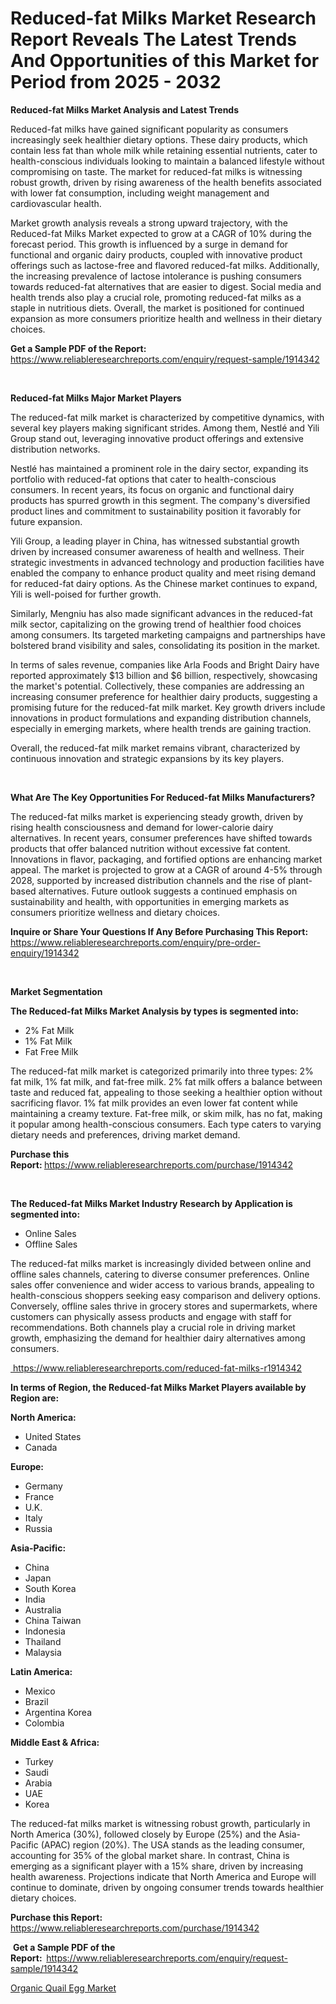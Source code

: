 <p><h1>Reduced-fat Milks Market Research Report Reveals The Latest Trends And Opportunities of this Market for Period from 2025 - 2032</h1></p><p><strong>Reduced-fat Milks Market Analysis and Latest Trends</strong></p>
<p><p>Reduced-fat milks have gained significant popularity as consumers increasingly seek healthier dietary options. These dairy products, which contain less fat than whole milk while retaining essential nutrients, cater to health-conscious individuals looking to maintain a balanced lifestyle without compromising on taste. The market for reduced-fat milks is witnessing robust growth, driven by rising awareness of the health benefits associated with lower fat consumption, including weight management and cardiovascular health.</p><p>Market growth analysis reveals a strong upward trajectory, with the Reduced-fat Milks Market expected to grow at a CAGR of 10% during the forecast period. This growth is influenced by a surge in demand for functional and organic dairy products, coupled with innovative product offerings such as lactose-free and flavored reduced-fat milks. Additionally, the increasing prevalence of lactose intolerance is pushing consumers towards reduced-fat alternatives that are easier to digest. Social media and health trends also play a crucial role, promoting reduced-fat milks as a staple in nutritious diets. Overall, the market is positioned for continued expansion as more consumers prioritize health and wellness in their dietary choices.</p></p>
<p><strong>Get a Sample PDF of the Report:&nbsp;</strong> <a href="https://www.reliableresearchreports.com/enquiry/request-sample/1914342?utm_campaign=2714&utm_medium=2&utm_source=Github&utm_content=ia&utm_term=07042025&utm_id=reduced-fat-milks">https://www.reliableresearchreports.com/enquiry/request-sample/1914342</a></p>
<p>&nbsp;</p>
<p><strong>Reduced-fat Milks Major Market Players</strong></p>
<p><p>The reduced-fat milk market is characterized by competitive dynamics, with several key players making significant strides. Among them, Nestlé and Yili Group stand out, leveraging innovative product offerings and extensive distribution networks. </p><p>Nestlé has maintained a prominent role in the dairy sector, expanding its portfolio with reduced-fat options that cater to health-conscious consumers. In recent years, its focus on organic and functional dairy products has spurred growth in this segment. The company's diversified product lines and commitment to sustainability position it favorably for future expansion.</p><p>Yili Group, a leading player in China, has witnessed substantial growth driven by increased consumer awareness of health and wellness. Their strategic investments in advanced technology and production facilities have enabled the company to enhance product quality and meet rising demand for reduced-fat dairy options. As the Chinese market continues to expand, Yili is well-poised for further growth.</p><p>Similarly, Mengniu has also made significant advances in the reduced-fat milk sector, capitalizing on the growing trend of healthier food choices among consumers. Its targeted marketing campaigns and partnerships have bolstered brand visibility and sales, consolidating its position in the market. </p><p>In terms of sales revenue, companies like Arla Foods and Bright Dairy have reported approximately $13 billion and $6 billion, respectively, showcasing the market's potential. Collectively, these companies are addressing an increasing consumer preference for healthier dairy products, suggesting a promising future for the reduced-fat milk market. Key growth drivers include innovations in product formulations and expanding distribution channels, especially in emerging markets, where health trends are gaining traction. </p><p>Overall, the reduced-fat milk market remains vibrant, characterized by continuous innovation and strategic expansions by its key players.</p></p>
<p>&nbsp;</p>
<p><strong>What Are The Key Opportunities For Reduced-fat Milks Manufacturers?</strong></p>
<p><p>The reduced-fat milks market is experiencing steady growth, driven by rising health consciousness and demand for lower-calorie dairy alternatives. In recent years, consumer preferences have shifted towards products that offer balanced nutrition without excessive fat content. Innovations in flavor, packaging, and fortified options are enhancing market appeal. The market is projected to grow at a CAGR of around 4-5% through 2028, supported by increased distribution channels and the rise of plant-based alternatives. Future outlook suggests a continued emphasis on sustainability and health, with opportunities in emerging markets as consumers prioritize wellness and dietary choices.</p></p>
<p><strong>Inquire or Share Your Questions If Any Before Purchasing This Report:</strong> <a href="https://www.reliableresearchreports.com/enquiry/pre-order-enquiry/1914342?utm_campaign=2714&utm_medium=2&utm_source=Github&utm_content=ia&utm_term=07042025&utm_id=reduced-fat-milks">https://www.reliableresearchreports.com/enquiry/pre-order-enquiry/1914342</a></p>
<p>&nbsp;</p>
<p><strong>Market Segmentation</strong></p>
<p><strong>The Reduced-fat Milks Market Analysis by types is segmented into:</strong></p>
<p><ul><li>2% Fat Milk</li><li>1% Fat Milk</li><li>Fat Free Milk</li></ul></p>
<p><p>The reduced-fat milk market is categorized primarily into three types: 2% fat milk, 1% fat milk, and fat-free milk. 2% fat milk offers a balance between taste and reduced fat, appealing to those seeking a healthier option without sacrificing flavor. 1% fat milk provides an even lower fat content while maintaining a creamy texture. Fat-free milk, or skim milk, has no fat, making it popular among health-conscious consumers. Each type caters to varying dietary needs and preferences, driving market demand.</p></p>
<p><strong>Purchase this Report:&nbsp;</strong><a href="https://www.reliableresearchreports.com/purchase/1914342?utm_campaign=2714&utm_medium=2&utm_source=Github&utm_content=ia&utm_term=07042025&utm_id=reduced-fat-milks">https://www.reliableresearchreports.com/purchase/1914342</a></p>
<p>&nbsp;</p>
<p><strong>The Reduced-fat Milks Market Industry Research by Application is segmented into:</strong></p>
<p><ul><li>Online Sales</li><li>Offline Sales</li></ul></p>
<p><p>The reduced-fat milks market is increasingly divided between online and offline sales channels, catering to diverse consumer preferences. Online sales offer convenience and wider access to various brands, appealing to health-conscious shoppers seeking easy comparison and delivery options. Conversely, offline sales thrive in grocery stores and supermarkets, where customers can physically assess products and engage with staff for recommendations. Both channels play a crucial role in driving market growth, emphasizing the demand for healthier dairy alternatives among consumers.</p></p>
<p><a href="https://www.reliableresearchreports.com/reduced-fat-milks-r1914342?utm_campaign=2714&utm_medium=2&utm_source=Github&utm_content=ia&utm_term=07042025&utm_id=reduced-fat-milks">&nbsp;https://www.reliableresearchreports.com/reduced-fat-milks-r1914342</a></p>
<p><strong>In terms of Region, the Reduced-fat Milks Market Players available by Region are:</strong></p>
<p>
    <p> <strong> North America: </strong>
        <ul>
            <li>United States</li>
            <li>Canada</li>
        </ul>
        </p> 
    <p> <strong> Europe: </strong>
        <ul>
            <li>Germany</li>
            <li>France</li>
            <li>U.K.</li>
            <li>Italy</li>
            <li>Russia</li>
        </ul>
        </p> 
    <p> <strong> Asia-Pacific: </strong>
        <ul>
            <li>China</li>
            <li>Japan</li>
            <li>South Korea</li>
            <li>India</li>
            <li>Australia</li>
            <li>China Taiwan</li>
            <li>Indonesia</li>
            <li>Thailand</li>
            <li>Malaysia</li>
        </ul>
        </p> 
    <p> <strong> Latin America: </strong>
        <ul>
            <li>Mexico</li>
            <li>Brazil</li>
            <li>Argentina Korea</li>
            <li>Colombia</li>
        </ul>
        </p> 
    <p> <strong> Middle East & Africa: </strong>
        <ul>
            <li>Turkey</li>
            <li>Saudi</li>
            <li>Arabia</li>
            <li>UAE</li>
            <li>Korea</li>
        </ul>
    </p>
    </p>
<p><p>The reduced-fat milks market is witnessing robust growth, particularly in North America (30%), followed closely by Europe (25%) and the Asia-Pacific (APAC) region (20%). The USA stands as the leading consumer, accounting for 35% of the global market share. In contrast, China is emerging as a significant player with a 15% share, driven by increasing health awareness. Projections indicate that North America and Europe will continue to dominate, driven by ongoing consumer trends towards healthier dietary choices.</p></p>
<p><strong>Purchase this Report: </strong><a href="https://www.reliableresearchreports.com/purchase/1914342?utm_campaign=2714&utm_medium=2&utm_source=Github&utm_content=ia&utm_term=07042025&utm_id=reduced-fat-milks">https://www.reliableresearchreports.com/purchase/1914342</a></p>
<p>&nbsp;<strong>Get a Sample PDF of the Report:&nbsp;&nbsp;</strong><a href="https://www.reliableresearchreports.com/enquiry/request-sample/1914342?utm_campaign=2714&utm_medium=2&utm_source=Github&utm_content=ia&utm_term=07042025&utm_id=reduced-fat-milks">https://www.reliableresearchreports.com/enquiry/request-sample/1914342</a></p>
<p><strong></strong></p>
<p><p><a href="https://github.com/nabadeneme/Market-Research-Report-List-1/blob/main/organic-quail-egg-market.md?utm_campaign=2714&utm_medium=2&utm_source=Github&utm_content=ia&utm_term=07042025&utm_id=reduced-fat-milks">Organic Quail Egg Market</a></p></p>